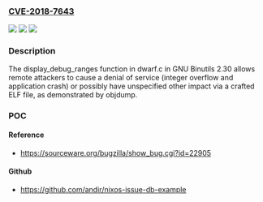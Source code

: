 ### [CVE-2018-7643](https://cve.mitre.org/cgi-bin/cvename.cgi?name=CVE-2018-7643)
![](https://img.shields.io/static/v1?label=Product&message=n%2Fa&color=blue)
![](https://img.shields.io/static/v1?label=Version&message=n%2Fa&color=blue)
![](https://img.shields.io/static/v1?label=Vulnerability&message=n%2Fa&color=brighgreen)

### Description

The display_debug_ranges function in dwarf.c in GNU Binutils 2.30 allows remote attackers to cause a denial of service (integer overflow and application crash) or possibly have unspecified other impact via a crafted ELF file, as demonstrated by objdump.

### POC

#### Reference
- https://sourceware.org/bugzilla/show_bug.cgi?id=22905

#### Github
- https://github.com/andir/nixos-issue-db-example

